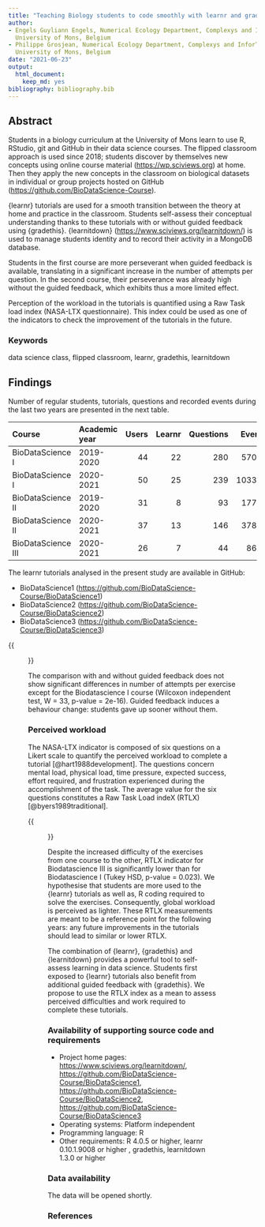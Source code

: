 ```yaml
---
title: "Teaching Biology students to code smoothly with learnr and gradethis"
author:
- Engels Guyliann Engels, Numerical Ecology Department, Complexys and InforTec Institutes,
  University of Mons, Belgium
- Philippe Grosjean, Numerical Ecology Department, Complexys and InforTec Institutes,
  University of Mons, Belgium
date: "2021-06-23"
output:
  html_document:
    keep_md: yes
bibliography: bibliography.bib
---
```






## Abstract

Students in a biology curriculum at the University of Mons learn to use R, RStudio, git and GitHub in their data science courses. The flipped classroom approach is used since 2018; students discover by themselves new concepts using online course material (<https://wp.sciviews.org>) at home. Then they apply the new concepts in the classroom on biological datasets in individual or group projects hosted on GitHub (<https://github.com/BioDataScience-Course>).

{learnr} tutorials are used for a smooth transition between the theory at home and practice in the classroom. Students self-assess their conceptual understanding thanks to these tutorials with or without guided feedback using {gradethis}. {learnitdown} (<https://www.sciviews.org/learnitdown/>) is used to manage students identity and to record their activity in a MongoDB database.

Students in the first course are more perseverant when guided feedback is available, translating in a significant increase in the number of attempts per question. In the second course, their perseverance was already high without the guided feedback, which exhibits thus a more limited effect.

Perception of the workload in the tutorials is quantified using a Raw Task load index (NASA-LTX questionnaire). This index could be used as one of the indicators to check the improvement of the tutorials in the future.

### Keywords

data science class, flipped classroom, learnr, gradethis, learnitdown

## Findings

Number of regular students, tutorials, questions and recorded events during the last two years are presented in the next table.


|Course             |Academic year | Users| Learnr| Questions| Events|
|:------------------|:-------------|-----:|------:|---------:|------:|
|BioDataScience I   |2019-2020     |    44|     22|       280|  57003|
|BioDataScience I   |2020-2021     |    50|     25|       239| 103389|
|BioDataScience II  |2019-2020     |    31|      8|        93|  17730|
|BioDataScience II  |2020-2021     |    37|     13|       146|  37875|
|BioDataScience III |2020-2021     |    26|      7|        44|   8621|

The learnr tutorials analysed in the present study are available in GitHub:

-   BioDataScience1 (<https://github.com/BioDataScience-Course/BioDataScience1>)
-   BioDataScience2 (<https://github.com/BioDataScience-Course/BioDataScience2>)
-   BioDataScience3 (<https://github.com/BioDataScience-Course/BioDataScience3>)

{{<figure src="attempts-1.png" >}}

The comparison with and without guided feedback does not show significant differences in number of attempts per exercise except for the Biodatascience I course (Wilcoxon independent test, W = 33, p-value = 2e-16). Guided feedback induces a behaviour change: students gave up sooner without them.



### Perceived workload

The NASA-LTX indicator is composed of six questions on a Likert scale to quantify the perceived workload to complete a tutorial [@hart1988development]. The questions concern mental load, physical load, time pressure, expected success, effort required, and frustration experienced during the accomplishment of the task. The average value for the six questions constitutes a Raw Task Load indeX (RTLX) [@byers1989traditional].

{{<figure src="rtlx-1.png" >}}

Despite the increased difficulty of the exercises from one course to the other, RTLX indicator for Biodatascience III is significantly lower than for Biodatascience I (Tukey HSD, p-value = 0.023). We hypothesise that students are more used to the {learnr} tutorials as well as, R coding required to solve the exercises. Consequently, global workload is perceived as lighter. These RTLX measurements are meant to be a reference point for the following years: any future improvements in the tutorials should lead to similar or lower RTLX.



The combination of {learnr}, {gradethis} and {learnitdown} provides a powerful tool to self-assess learning in data science. Students first exposed to {learnr} tutorials also benefit from additional guided feedback with {gradethis}. We propose to use the RTLX index as a mean to assess perceived difficulties and work required to complete these tutorials.


### **Availability of supporting source code and requirements**

-   Project home pages: <https://www.sciviews.org/learnitdown/>, <https://github.com/BioDataScience-Course/BioDataScience1>, <https://github.com/BioDataScience-Course/BioDataScience2>, <https://github.com/BioDataScience-Course/BioDataScience3>
-   Operating systems: Platform independent
-   Programming language: R
-   Other requirements: R 4.0.5 or higher, learnr 0.10.1.9008 or higher , gradethis, learnitdown 1.3.0 or higher

### Data availability

The data will be opened shortly.

### References

